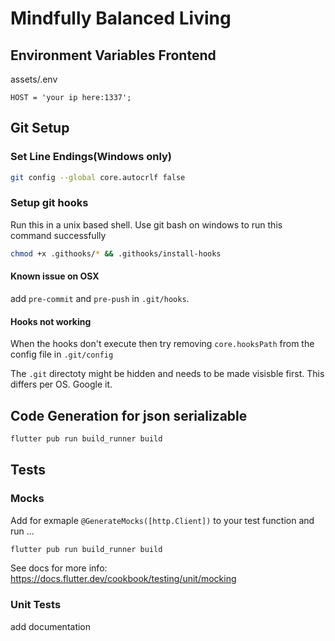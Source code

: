 # Mindfully Balanced Living

## Environment Variables Frontend
assets/.env
````
HOST = 'your ip here:1337';
````

## Git Setup

### Set Line Endings(Windows only)
````bash
git config --global core.autocrlf false
````

### Setup git hooks
Run this in a unix based shell. Use git bash on windows to run this command successfully
````bash
chmod +x .githooks/* && .githooks/install-hooks
````
#### **Known issue on OSX**
add `pre-commit` and `pre-push` in `.git/hooks`.

#### **Hooks not working**
When the hooks don't execute then try removing `core.hooksPath` from the config file in `.git/config`

The `.git` directoty might be hidden and needs to be made visisble first. This differs per OS. Google it.

## Code Generation for json serializable
````bash
flutter pub run build_runner build
````

## Tests

### Mocks
Add for exmaple `@GenerateMocks([http.Client])` to your test function and run ...
````bash
flutter pub run build_runner build
````
See docs for more info: https://docs.flutter.dev/cookbook/testing/unit/mocking

### Unit Tests

add documentation